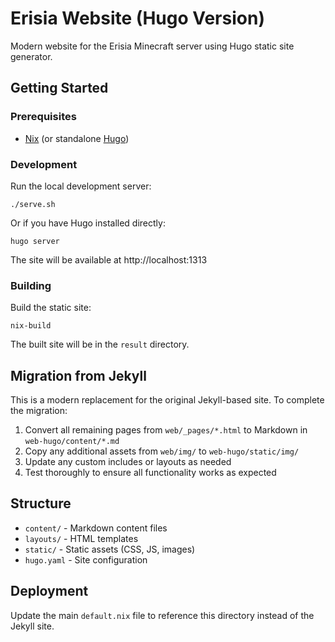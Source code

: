 # Erisia Website (Hugo Version)

Modern website for the Erisia Minecraft server using Hugo static site generator.

## Getting Started

### Prerequisites
- [Nix](https://nixos.org/) (or standalone [Hugo](https://gohugo.io/))

### Development

Run the local development server:
```
./serve.sh
```

Or if you have Hugo installed directly:
```
hugo server
```

The site will be available at http://localhost:1313

### Building

Build the static site:
```
nix-build
```

The built site will be in the `result` directory.

## Migration from Jekyll

This is a modern replacement for the original Jekyll-based site. To complete the migration:

1. Convert all remaining pages from `web/_pages/*.html` to Markdown in `web-hugo/content/*.md`
2. Copy any additional assets from `web/img/` to `web-hugo/static/img/`
3. Update any custom includes or layouts as needed
4. Test thoroughly to ensure all functionality works as expected

## Structure

- `content/` - Markdown content files
- `layouts/` - HTML templates
- `static/` - Static assets (CSS, JS, images)
- `hugo.yaml` - Site configuration

## Deployment

Update the main `default.nix` file to reference this directory instead of the Jekyll site.